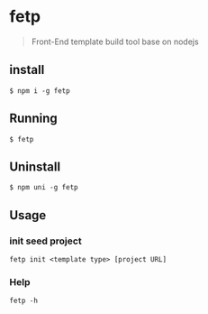 # fetp 

> Front-End template build tool base on nodejs

## install

```
$ npm i -g fetp
```

## Running

```
$ fetp
```


## Uninstall

```
$ npm uni -g fetp
```

## Usage

### init seed project

```
fetp init <template type> [project URL]
```


### Help

```
fetp -h
```
